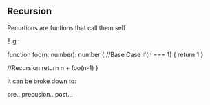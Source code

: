 ## Recursion

Recurtions are funtions that call them self

E.g :

function foo(n: number): number {
  //Base Case
  if(n === 1) {
    return 1
  }

  //Recursion
  return n + foo(n-1)
}

It can be broke down to:

pre..
precusion..
post...